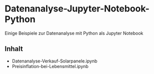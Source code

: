 # Datenanalyse-Jupyter-Notebook-Python
Einige Beispiele zur Datenanalyse mit Python als Jupyter Notebook

## Inhalt

- Datenanalyse-Verkauf-Solarpanele.ipynb
- Preisinflation-bei-Lebensmittel.ipynb